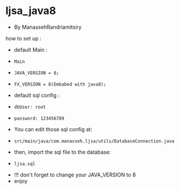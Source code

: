 # ljsa_java8

- By ManassehRandriamitsiry

how to set up :
- default Main : 
-     Main
-     JAVA_VERSION = 8;
-     FX_VERSION = 8(Embabed with java8);
- default sql config :
-     dbUser: root
-     password: 123456789
- You can edit those sql config at:
-     src/main/java/com.manasseh.ljsa/utils/DatabaseConnection.java
- then, import the sql file to the database:
-     ljsa.sql
- !!! don't forget to change your JAVA_VERSION to 8
- enjoy